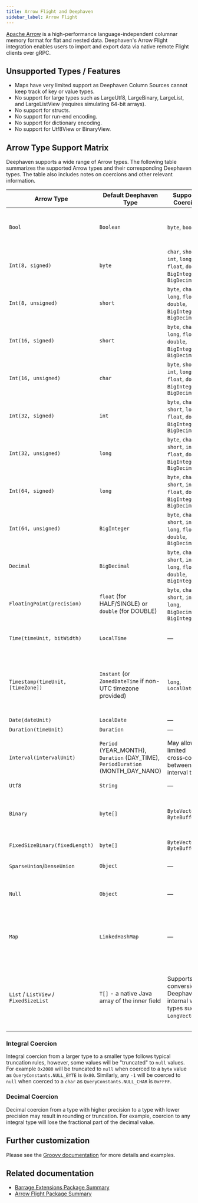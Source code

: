 ```yaml
---
title: Arrow Flight and Deephaven
sidebar_label: Arrow Flight
---
```


[Apache Arrow](https://arrow.apache.org/) is a high-performance language-independent columnar memory format for flat and nested data. Deephaven's Arrow Flight integration enables users to import and export data via native remote Flight clients over gRPC.

## Unsupported Types / Features

- Maps have very limited support as Deephaven Column Sources cannot keep track of key or value types.
- No support for large types such as LargeUtf8, LargeBinary, LargeList, and LargeListView (requires simulating 64-bit arrays).
- No support for structs.
- No support for run-end encoding.
- No support for dictionary encoding.
- No support for Utf8View or BinaryView.

## Arrow Type Support Matrix

Deephaven supports a wide range of Arrow types. The following table summarizes the supported Arrow types and their corresponding Deephaven types. The table also includes notes on coercions and other relevant information.

| Arrow Type                            | Default Deephaven Type                                                          | Supported Coercions                                                            | Notes                                                                                                                                                                                        |
| ------------------------------------- | ------------------------------------------------------------------------------- | ------------------------------------------------------------------------------ | -------------------------------------------------------------------------------------------------------------------------------------------------------------------------------------------- |
| `Bool`                                | `Boolean`                                                                       | `byte`, `boolean`                                                              | Primitive `boolean` is typically automatically boxed to allow for nulls, but may be targeted for array types.                                                                                |
| `Int(8, signed)`                      | `byte`                                                                          | `char`, `short`, `int`, `long`, `float`, `double`, `BigInteger`, `BigDecimal`  | See notes on [integral coercion](#integral-coercion).                                                                                                                                        |
| `Int(8, unsigned)`                    | `short`                                                                         | `byte`, `char`, `int`, `long`, `float`, `double`, `BigInteger`, `BigDecimal`   | See notes on [integral coercion](#integral-coercion).                                                                                                                                        |
| `Int(16, signed)`                     | `short`                                                                         | `byte`, `char`, `int`, `long`, `float`, `double`, `BigInteger`, `BigDecimal`   | See notes on [integral coercion](#integral-coercion).                                                                                                                                        |
| `Int(16, unsigned)`                   | `char`                                                                          | `byte`, `short`, `int`, `long`, `float`, `double`, `BigInteger`, `BigDecimal`  | See notes on [integral coercion](#integral-coercion).                                                                                                                                        |
| `Int(32, signed)`                     | `int`                                                                           | `byte`, `char`, `short`, `long`, `float`, `double`, `BigInteger`, `BigDecimal` | See notes on [integral coercion](#integral-coercion).                                                                                                                                        |
| `Int(32, unsigned)`                   | `long`                                                                          | `byte`, `char`, `short`, `int`, `float`, `double`, `BigInteger`, `BigDecimal`  | See notes on [integral coercion](#integral-coercion).                                                                                                                                        |
| `Int(64, signed)`                     | `long`                                                                          | `byte`, `char`, `short`, `int`, `float`, `double`, `BigInteger`, `BigDecimal`  | See notes on [integral coercion](#integral-coercion).                                                                                                                                        |
| `Int(64, unsigned)`                   | `BigInteger`                                                                    | `byte`, `char`, `short`, `int`, `long`, `float`, `double`, `BigDecimal`        | See notes on [integral coercion](#integral-coercion).                                                                                                                                        |
| `Decimal`                             | `BigDecimal`                                                                    | `byte`, `char`, `short`, `int`, `long`, `float`, `double`, `BigInteger`        | See notes on [decimal coercion](#decimal-coercion).                                                                                                                                          |
| `FloatingPoint(precision)`            | `float` (for HALF/SINGLE) or `double` (for DOUBLE)                              | `byte`, `char`, `short`, `int`, `long`, `BigDecimal`, `BigInteger`             | See notes on [decimal coercion](#decimal-coercion).                                                                                                                                          |
| `Time(timeUnit, bitWidth)`            | `LocalTime`                                                                     | —                                                                              | Time-of-day values; bit width (32 or 64) depends on the time unit.                                                                                                                           |
| `Timestamp(timeUnit, [timeZone])`     | `Instant` (or `ZonedDateTime` if non-UTC timezone provided)                     | `long`, `LocalDateTime`                                                        | It is assumed that the unit of a `long` column, being treated as a `Timestamp`, is in nanoseconds. On the wire, this value is adjusted to match the field's TimeUnit.                        |
| `Date(dateUnit)`                      | `LocalDate`                                                                     | —                                                                              |                                                                                                                                                                                              |
| `Duration(timeUnit)`                  | `Duration`                                                                      | —                                                                              |                                                                                                                                                                                              |
| `Interval(intervalUnit)`              | `Period` (YEAR_MONTH), `Duration` (DAY_TIME), `PeriodDuration` (MONTH_DAY_NANO) | May allow limited cross‑coercion between interval types.                       | Deephaven's implementation matches the Arrow-Java implementation, using Flight's `PeriodDuration`, for this column type.                                                                     |
| `Utf8`                                | `String`                                                                        | —                                                                              | Text encoded as UTF‑8.                                                                                                                                                                       |
| `Binary`                              | `byte[]`                                                                        | `ByteVector`, `ByteBuffer`                                                     | [Custom mappings](#further-customization) are supported. Deephaven has custom encodings for BigDecimal, BigInteger, and Arrow Flight's Schema POJO.                                          |
| `FixedSizeBinary(fixedLength)`        | `byte[]`                                                                        | `ByteVector, ByteBuffer`                                                       | [Custom mappings](#further-customization) are supported.                                                                                                                                     |
| `SparseUnion`/`DenseUnion`            | `Object`                                                                        | —                                                                              | Union types (dense or sparse) map to a generic `Object` column type.                                                                                                                         |
| `Null`                                | `Object`                                                                        | —                                                                              | Best when coupled with a Union or when [specifying the Deephaven type to use](#further-customization).                                                                                       |
| `Map`                                 | `LinkedHashMap`                                                                 | —                                                                              | Map types require that the [Arrow schema is specified](#further-customization). Cells are accumulated into `LinkedHashMap`s; it's not possible to pick another collector at this time.       |
| `List` / `ListView` / `FixedSizeList` | `T[]` - a native Java array of the inner field                                  | Supports conversion to Deephaven internal `Vector` types such as `LongVector`. | Note that the `deephaven:componentType` metadata key must be set to the inner type. Fixed-size list wire formats will be truncated and/or null-padded to match the data as best as possible. |

### Integral Coercion

Integral coercion from a larger type to a smaller type follows typical truncation rules, however, some values will be "truncated" to `null` values. For example `0x2080` will be truncated to `null` when coerced to a `byte` value as `QueryConstants.NULL_BYTE` is `0x80`. Similarly, any `-1` will be coerced to `null` when coerced to a `char` as `QueryConstants.NULL_CHAR` is `0xFFFF`.

### Decimal Coercion

Decimal coercion from a type with higher precision to a type with lower precision may result in rounding or truncation. For example, coercion to any integral type will lose the fractional part of the decimal value.

## Further customization

Please see the [Groovy documentation](/core/groovy/docs/how-to-guides/data-import-export/arrow-flight) for more details and examples.

## Related documentation

- [Barrage Extensions Package Summary](https://docs.deephaven.io/core/javadoc/io/deephaven/extensions/barrage/package-summary.html)
- [Arrow Flight Package Summary](https://docs.deephaven.io/core/javadoc/org/apache/arrow/flight/package-summary.html)
